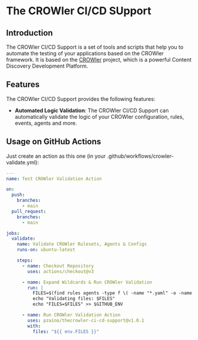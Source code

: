 # The CROWler CI/CD SUpport

## Introduction

The CROWler CI/CD Support is a set of tools and scripts that help you to automate the testing of your applications based on the CROWler framework. It is based on the [CROWler](https://github.com/pzaino/thecrowler) project, which is a powerful Content Discovery Development Platform.

## Features

The CROWler CI/CD Support provides the following features:

- **Automated Logic Validation**: The CROWler CI/CD Support can automatically validate the logic of your CROWler configuration, rules, events, agents and more.

## Usage on GitHub Actions

Just create an action as this one (in your .github/workflows/crowler-validate.yml):

```yaml
---
name: Test CROWler Validation Action

on:
  push:
    branches:
      - main
  pull_request:
    branches:
      - main

jobs:
  validate:
    name: Validate CROWler Rulesets, Agents & Configs
    runs-on: ubuntu-latest

    steps:
      - name: Checkout Repository
        uses: actions/checkout@v3

      - name: Expand Wildcards & Run CROWler Validation
        run: |
          FILES=$(find rules agents -type f \( -name "*.yaml" -o -name "*.yml" -o -name "*.json" \) | tr '\n' ',')
          echo "Validating files: $FILES"
          echo "FILES=$FILES" >> $GITHUB_ENV

      - name: Run CROWler Validation Action
        uses: pzaino/thecrowler-ci-cd-support@v1.0.1
        with:
          files: "${{ env.FILES }}"
```
